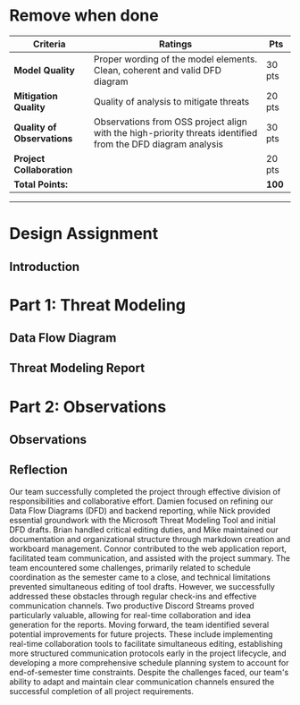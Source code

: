 # Remove when done
| Criteria | Ratings | Pts |
| --- | --- | --- |
| **Model Quality** | Proper wording of the model elements. Clean, coherent and valid DFD diagram | 30 pts |
| **Mitigation Quality** | Quality of analysis to mitigate threats | 20 pts |
| **Quality of Observations** | Observations from OSS project align with the high-priority threats identified from the DFD diagram analysis | 30 pts |
| **Project Collaboration** | | 20 pts |
| **Total Points:** | | **100** |

---
# Design Assignment
## Introduction
# Part 1: Threat Modeling
## Data Flow Diagram
## Threat Modeling Report
# Part 2: Observations
## Observations  
## Reflection
 Our team successfully completed the project through effective division of responsibilities and collaborative effort. Damien focused on refining our Data Flow Diagrams (DFD) and backend reporting, while Nick provided essential groundwork with the Microsoft Threat Modeling Tool and initial DFD drafts. Brian handled critical editing duties, and Mike maintained our documentation and organizational structure through markdown creation and workboard management. Connor contributed to the web application report, facilitated team communication, and assisted with the project summary.
The team encountered some challenges, primarily related to schedule coordination as the semester came to a close, and technical limitations prevented simultaneous editing of tool drafts. However, we successfully addressed these obstacles through regular check-ins and effective communication channels. Two productive Discord Streams proved particularly valuable, allowing for real-time collaboration and idea generation for the reports.
Moving forward, the team identified several potential improvements for future projects. These include implementing real-time collaboration tools to facilitate simultaneous editing, establishing more structured communication protocols early in the project lifecycle, and developing a more comprehensive schedule planning system to account for end-of-semester time constraints. Despite the challenges faced, our team's ability to adapt and maintain clear communication channels ensured the successful completion of all project requirements.
